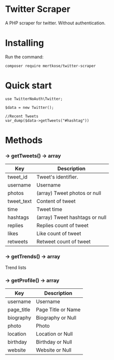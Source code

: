 # Twitter Scraper
A PHP scraper for twitter. Without authentication.
# Installing
Run the command:
```
composer require mertkose/twitter-scraper
```
# Quick start
```
use TwitterNoAuth\Twitter;

$data = new Twitter();

//Recent Tweets
var_dump($data->getTweets("#hashtag"))
```

# Methods
### → **getTweets()** -> array

| Key       | Description                                                      |
|-----------|------------------------------------------------------------------|
| tweet_id  | Tweet's identifier.                                              |
| username  | Username                                                         |
| photos    | (array) Tweet photos or null                                     |
| tweet_text| Content of tweet                                                 |
| time      | Tweet time                                                       |
| hashtags  | (array) Tweet hashtags or null                                   |
| replies   | Replies count of tweet                                           |
| likes     | Like count of tweet                                              |
| retweets  | Retweet count of tweet                                           |


### → **getTrends()** -> array
Trend lists

### → **getProfile()** -> array

| Key       | Description                                                      |
|-----------|------------------------------------------------------------------|
| username  | Username                                                         |
| page_title| Page Title or Name                                               |
| biography | Biography or Null                                                |
| photo     | Photo                                                            |
| location  | Location or Null                                                 |
| birthday  | Birthday or Null                                                 |
| website   | Website or Null                                                  |
